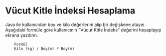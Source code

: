 # Vücut Kitle İndeksi Hesaplama
Java ile kullanıcıdan boy ve kilo değerlerini alıp bir
değişkene atayın. Aşağıdaki formüle göre kullanıcının 
"Vücut Kitle İndeks" değerini hesaplayıp ekrana yazdırın.

        Formül
        Kilo (kg) / Boy(m) * Boy(m)
